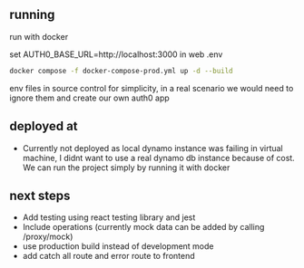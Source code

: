 ## running

run with docker

set AUTH0_BASE_URL=http://localhost:3000
in web .env

```sh
docker compose -f docker-compose-prod.yml up -d --build
```

env files in source control for simplicity, in a real scenario we would need to ignore them and create our own auth0 app

## deployed at

- Currently not deployed as local dynamo instance was failing in virtual machine, I didnt want to use a real dynamo db instance because of cost. We can run the project simply by running it with docker

## next steps

- Add testing using react testing library and jest
- Include operations (currently mock data can be added by calling /proxy/mock)
- use production build instead of development mode
- add catch all route and error route to frontend
